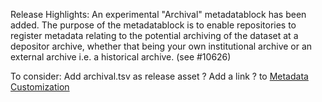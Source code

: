 Release Highlights:
An experimental "Archival" metadatablock has been added. The purpose of the metadatablock is to enable repositories to register metadata relating to the potential archiving of the dataset at a depositor archive, whether that being your own institutional archive or an external archive i.e. a historical archive. (see #10626)

To consider:
Add archival.tsv as release asset ?
Add a link ? to [Metadata Customization](https://guides.dataverse.org/en/latest/admin/metadatacustomization.html)
